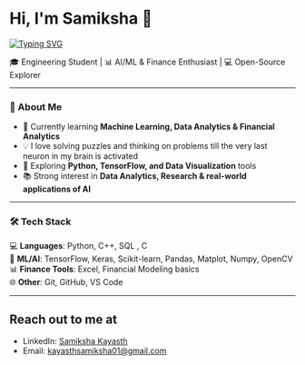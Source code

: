 # Hi, I'm Samiksha 👋  

[![Typing SVG](https://readme-typing-svg.herokuapp.com?font=Fira+Code&size=25&duration=4000&pause=1000&color=FF5733&center=true&vCenter=true&width=600&lines=AI%2FML+Enthusiast;Finance+%26+Tech+Explorer;Open+Source+Learner;Lifelong+Student+%F0%9F%93%9A)](https://git.io/typing-svg)


🎓 Engineering Student | 📊 AI/ML & Finance Enthusiast | 💻 Open-Source Explorer  

---

### 🌟 About Me  
- 🌱 Currently learning **Machine Learning, Data Analytics & Financial Analytics**  
- 💡 I love solving puzzles and thinking on problems till the very last neuron in my brain is activated
- 🔬 Exploring **Python, TensorFlow, and Data Visualization** tools  
- 📚 Strong interest in **Data Analytics, Research & real-world applications of AI**  


---

### 🛠️ Tech Stack  
💻 **Languages**: Python, C++, SQL , C  
🧠 **ML/AI**: TensorFlow, Keras, Scikit-learn, Pandas, Matplot, Numpy, OpenCV  
📊 **Finance Tools**: Excel, Financial Modeling basics  
🌐 **Other**: Git, GitHub, VS Code  

---



## Reach out to me at
- LinkedIn: [Samiksha Kayasth](https://www.linkedin.com/in/samiksha-kayasth-569bba28a?lipi=urn%3Ali%3Apage%3Ad_flagship3_profile_view_base_contact_details%3BjzdKxCpTRHmjQ%2FXjtVB9hw%3D%3D)  
- Email: kayasthsamiksha01@gmail.com
